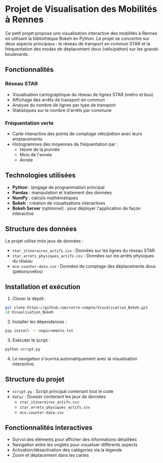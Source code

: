 # Projet de Visualisation des Mobilités à Rennes

Ce petit projet propose une visualisation interactive des mobilités à Rennes en utilisant la bibliothèque Bokeh en Python. Le projet se concentre sur deux aspects principaux : le réseau de transport en commun STAR et la fréquentation des modes de déplacement doux (vélo/piéton) sur les grands boulevards.

## Fonctionnalités

### Réseau STAR
- Visualisation cartographique du réseau de lignes STAR (métro et bus)
- Affichage des arrêts de transport en commun
- Analyse du nombre de lignes par type de transport
- Statistiques sur le nombre d'arrêts par commune

### Fréquentation verte
- Carte interactive des points de comptage vélo/piéton avec leurs emplacements
- Histogrammes des moyennes de fréquentation par :
  - Heure de la journée
  - Mois de l'année
  - Année

## Technologies utilisées
- **Python** : langage de programmation principal
- **Pandas** : manipulation et traitement des données
- **NumPy** : calculs mathématiques
- **Bokeh** : création de visualisations interactives
- **Bokeh Server** (optionnel) : pour déployer l'application de façon interactive

## Structure des données
Le projet utilise trois jeux de données :
- `star_itineraires_actifs.csv` : Données sur les lignes du réseau STAR
- `star_arrets_physiques_actifs.csv` : Données sur les arrêts physiques du réseau
- `eco-counter-data.csv` : Données de comptage des déplacements doux (piétons/vélos)

## Installation et exécution

1. Cloner le dépôt :
```bash
git clone https://github.com/votre-compte/Visualisation_Bokeh.git
cd Visualisation_Bokeh
```

2. Installer les dépendances :
```bash
pip install -r requirements.txt
```

3. Exécuter le script :
```bash
python script.py
```

4. Le navigateur s'ouvrira automatiquement avec la visualisation interactive.

## Structure du projet
- `script.py` : Script principal contenant tout le code
- `data/` : Dossier contenant les jeux de données
   - `star_itineraires_actifs.csv`
   - `star_arrets_physiques_actifs.csv`
   - `eco-counter-data.csv`

## Fonctionnalités interactives
- Survol des éléments pour afficher des informations détaillées
- Navigation entre les onglets pour visualiser différents aspects
- Activation/désactivation des catégories via la légende
- Zoom et déplacement dans les cartes
